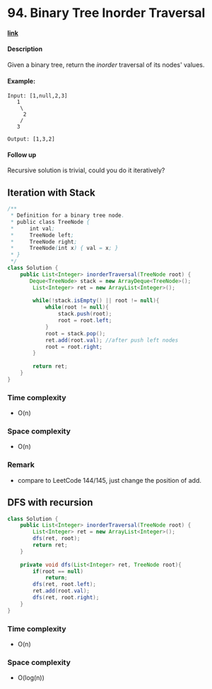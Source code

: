 # 94. Binary Tree Inorder Traversal

#### [link](https://leetcode.com/problems/binary-tree-inorder-traversal/description/) 

#### Description
Given a binary tree, return the *inorder* traversal of its nodes' values.

#### Example:
```
Input: [1,null,2,3]
   1
    \
     2
    /
   3

Output: [1,3,2]
```
#### Follow up
Recursive solution is trivial, could you do it iteratively?

## Iteration with Stack
```java
/**
 * Definition for a binary tree node.
 * public class TreeNode {
 *     int val;
 *     TreeNode left;
 *     TreeNode right;
 *     TreeNode(int x) { val = x; }
 * }
 */
class Solution {
    public List<Integer> inorderTraversal(TreeNode root) {
       Deque<TreeNode> stack = new ArrayDeque<TreeNode>();
        List<Integer> ret = new ArrayList<Integer>();
        
        while(!stack.isEmpty() || root != null){
            while(root != null){
                stack.push(root);
                root = root.left;
            }
            root = stack.pop();
            ret.add(root.val); //after push left nodes
            root = root.right;
        }
        
        return ret;
    }
}
```
### Time complexity
* O(n)
### Space complexity
* O(n)
### Remark
* compare to LeetCode 144/145, just change the position of add.

## DFS with recursion
```java
class Solution {
    public List<Integer> inorderTraversal(TreeNode root) {
        List<Integer> ret = new ArrayList<Integer>();
        dfs(ret, root);
        return ret;
    }
    
    private void dfs(List<Integer> ret, TreeNode root){
        if(root == null)
            return;
        dfs(ret, root.left);
        ret.add(root.val);
        dfs(ret, root.right);
    }
}
```
### Time complexity
* O(n)
### Space complexity
* O(log(n))